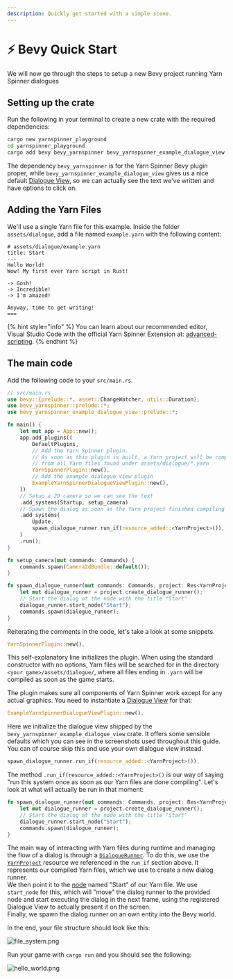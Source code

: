```yaml
---
description: Quickly get started with a simple scene.
---
```


# ⚡ Bevy Quick Start

We will now go through the steps to setup a new Bevy project running Yarn Spinner dialogues

## Setting up the crate

Run the following in your terminal to create a new crate with the required dependencies:

```bash
cargo new yarnspinner_playground
cd yarnspinner_playground
cargo add bevy bevy_yarnspinner bevy_yarnspinner_example_dialogue_view
```

The dependency `bevy_yarnspinner` is for the Yarn Spinner Bevy plugin proper, while `bevy_yarnspinner_example_dialogue_view` gives us a nice default [Dialogue View](components/dialogue-views.md), so we can actually see the text we've written and have options to click on.

## Adding the Yarn Files

We'll use a single Yarn file for this example. Inside the folder `assets/dialogue`, add a file named `example.yarn` with the following content:

```
# assets/dialogue/example.yarn
title: Start
---
Hello World!
Wow! My first ever Yarn script in Rust!

-> Gosh!
-> Incredible!
-> I'm amazed!

Anyway, time to get writing!
===
```

{% hint style="info" %}
You can learn about our recommended editor, Visual Studio Code with the official Yarn Spinner Extension at: [advanced-scripting](../../write-yarn-scripts/advanced-scripting/ "mention").
{% endhint %}

## The main code

Add the following code to your `src/main.rs`.

```rust
// src/main.rs
use bevy::{prelude::*, asset::ChangeWatcher, utils::Duration};
use bevy_yarnspinner::prelude::*;
use bevy_yarnspinner_example_dialogue_view::prelude::*;

fn main() {
    let mut app = App::new();
    app.add_plugins((
        DefaultPlugins,
        // Add the Yarn Spinner plugin. 
        // As soon as this plugin is built, a Yarn project will be compiled 
        // from all Yarn files found under assets/dialogue/*.yarn
        YarnSpinnerPlugin::new(),
        // Add the example dialogue view plugin
        ExampleYarnSpinnerDialogueViewPlugin::new(),
    ))
    // Setup a 2D camera so we can see the text
    .add_systems(Startup, setup_camera)
    // Spawn the dialog as soon as the Yarn project finished compiling
    .add_systems(
        Update,
        spawn_dialogue_runner.run_if(resource_added::<YarnProject>()),
    )
    .run();
}

fn setup_camera(mut commands: Commands) {
    commands.spawn(Camera2dBundle::default());
}

fn spawn_dialogue_runner(mut commands: Commands, project: Res<YarnProject>) {
    let mut dialogue_runner = project.create_dialogue_runner();
    // Start the dialog at the node with the title "Start"
    dialogue_runner.start_node("Start");
    commands.spawn(dialogue_runner);
}
```

Reiterating the comments in the code, let's take a look at some snippets.

```rust
YarnSpinnerPlugin::new(),
```

This self-explanatory line initializes the plugin. When using the standard constructor with no options, Yarn files will be searched for in the directory `<your game>/assets/dialogue/`, where all files ending in `.yarn` will be compiled as soon as the game starts.

The plugin makes sure all components of Yarn Spinner work except for any actual graphics. You need to instantiate a [Dialogue View](components/dialogue-views.md) for that:

```rust
ExampleYarnSpinnerDialogueViewPlugin::new(),
```

Here we initialize the dialogue view shipped by the `bevy_yarnspinner_example_dialogue_view` crate. It offers some sensible defaults which you can see in the screenshots used throughout this guide. You can of course skip this and use your own dialogue view instead.

```rust
spawn_dialogue_runner.run_if(resource_added::<YarnProject>()),
```

The method `.run_if(resource_added::<YarnProject>()` is our way of saying "run this system once as soon as our Yarn files are done compiling". Let's look at what will actually be run in that moment:

```rust
fn spawn_dialogue_runner(mut commands: Commands, project: Res<YarnProject>) {
    let mut dialogue_runner = project.create_dialogue_runner();
    // Start the dialog at the node with the title "Start"
    dialogue_runner.start_node("Start");
    commands.spawn(dialogue_runner);
}
```

The main way of interacting with Yarn files during runtime and managing the flow of a dialog is through a [`DialogueRunner`](components/dialogue-runner.md). To do this, we use the [`YarnProject`](yarn-projects.md) resource we referenced in the `run_if` section above. It represents our compiled Yarn files, which we use to create a new dialog runner.\
We then point it to the [node](../../write-yarn-scripts/scripting-fundamentals/lines-nodes-and-options.md) named "Start" of our Yarn file. We use `start_node` for this, which will "move" the dialog runner to the provided node and start executing the dialog in the next frame, using the registered Dialogue View to actually present it on the screen.\
Finally, we spawn the dialog runner on an own entity into the Bevy world.

In the end, your file structure should look like this:

![file\_system.png](../../.gitbook/assets/file_system.png)

Run your game with `cargo run` and you should see the following:

![hello\_world.png](../../.gitbook/assets/hello_world.png)
